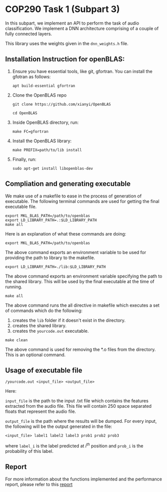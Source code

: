 # COP290 Task 1 (Subpart 3)

In this subpart, we implement an API to perform the task of audio classification. We implement a DNN architecture comprising of a couple of fully connected layers.

This library uses the weights given in the `dnn_weights.h` file. 

## Installation Instruction for openBLAS:

1) Ensure you have essential tools, like git, gfortran. You can install the gfotran as follows:

    ```apt build-essential gfortran```

2) Clone the OpenBLAS repo

    ```git clone https://github.com/xianyi/OpenBLAS```

    ```cd OpenBLAS```

3) Inside OpenBLAS directory, run:

   ```make FC=gfortran```

4) Install the OpenBLAS library:

    ```make PREFIX=path/to/lib install```

5) Finally, run:
   
   ```sudo apt-get install libopenblas-dev```

## Compliation and generating executable

We make use of a makefile to ease in the process of generation of executable. The following terminal commands are used for getting the final executable file. 

```console
export MKL_BLAS_PATH=/path/to/openblas
export LD_LIBRARY_PATH=.:$LD_LIBRARY_PATH
make all
```

Here is an explanation of what these commands are doing:

```console
export MKL_BLAS_PATH=/path/to/openblas
```
The above command exports an environment variable to be used for providing the path to library to the makefile. 

```console
export LD_LIBRARY_PATH=./lib:$LD_LIBRARY_PATH
```

The above command exports an environment variable specifying the path to the shared library. This will be used by the final executable at the time of running. 

```console
make all
```

The above command runs the all directive in makefile which executes a set of commands which do the following: 

1) creates the `lib` folder if it doesn't exist in the directory.
2) creates the shared library.
3) creates the `yourcode.out` executable. 

```console
make clean
```

The above command is used for removing the *.o files from the directory. This is an optional command.

## Usage of executable file

```console
/yourcode.out <input_file> <output_file>
```

Here: 

`input_file` is the path to the input .txt file which contains the features extracted from the audio file. This file will contain 250 space separated floats that represent the audio file.

`output_file` is the path where the results will be dumped. For every input, the following will be the output generated in the file:

`<input_file> label1 label2 label3 prob1 prob2 prob3`

where `label_i` is the label predicted at $i^{th}$ position and `prob_i` is the probability of this label. 

## Report

For more information about the functions implemented and the performance report, please refer to this [report](COP290_Task_1_Report.pdf)